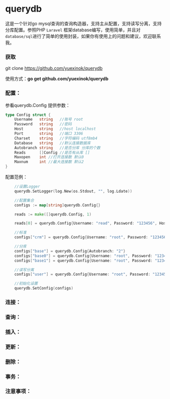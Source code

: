 # querydb

这是一个针对go mysql查询的查询构造器，支持主从配置，支持读写分离，支持分库配置。参照PHP `Laravel` 框架database编写，使用简单，并且对`database/sql`进行了简单的使用封装，如果你有使用上的问题和建议，欢迎联系我。

### 获取

git clone https://github.com/yuexinok/querydb

使用方式：**go get github.com/yuexinok/querydb**

### 配置：

参看querydb.Config 提供参数：

```go
type Config struct {
	Username   string   //账号 root
	Password   string   //密码
	Host       string   //host localhost
	Port       string   //端口 3306
	Charset    string   //字符编码 utf8mb4
	Database   string   //默认连接数据库
	Autobranch string   //是否分库 分库的个数
	Reads      []Config //是否有从库 []
	Maxopen    int //打开连接数 默认0
	Maxnum     int //最大连接数 默认2
}
```

配置范例：

```go
	//设置Logger
	querydb.SetLogger(log.New(os.Stdout, "", log.Ldate))

	//配置集合
	configs := map[string]querydb.Config{}

	reads := make([]querydb.Config, 1)

	reads[0] = querydb.Config{Username: "read", Password: "123456", Host: "127.0.0.1", Port: "3306", Charset: "utf8mb4"}

	//标准
	configs["crm"] = querydb.Config{Username: "root", Password: "123456", Host: "127.0.0.1", Port: "3306", Charset: "utf8mb4", Database: "d_ec_crmextend"}

	//分库
	configs["base"] = querydb.Config{Autobranch: "2"}
	configs["base0"] = querydb.Config{Username: "root", Password: "123456", Host: "127.0.0.1", Port: "3306", Charset: "utf8mb4",  Database: "d_ec_crm", Reads: reads}
	configs["base1"] = querydb.Config{Username: "root", Password: "123456", Host: "127.0.0.1", Port: "3306", Charset: "utf8mb4",  Database: "d_ec_crm", Reads: reads}

	//读写分离
	configs["user"] = querydb.Config{Username: "root", Password: "123456", Host: "127.0.0.1", Port: "3306", Charset: "utf8mb4", Database: "d_ec_user", Reads: reads}

	//初始化设置
	querydb.SetConfig(configs)
```



### 连接：



### 查询：



### 插入：



### 更新：



### 删除：

### 

### 事务：

### 

### 注意事项：